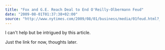 ```yaml
---
title: "Fox and G.E. Reach Deal to End O'Reilly-Olbermann Feud"
date: "2009-08-01T01:37:38+02:00"
source: "http://www.nytimes.com/2009/08/01/business/media/01feud.html?_r=1&hp"
---
```


I can't help but be intrigued by this article.

Just the link for now, thoughts later.
